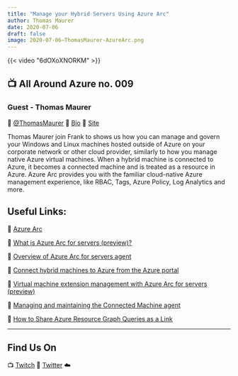 ```yaml
---
title: "Manage your Hybrid Servers Using Azure Arc"
author: Thomas Maurer
date: 2020-07-06
draft: false
image: 2020-07-06–ThomasMaurer-AzureArc.png
---
```


{{< video "6dOXoXNORKM" >}}

## 📺 All Around Azure no. 009

### Guest - Thomas Maurer

🔗 [@ThomasMaurer](https://twitter.com/ThomasMaurer)
🔗 [Bio](https://developer.microsoft.com/en-us/advocates/thomas-maurer)
🔗 [Site](https://www.thomasmaurer.ch)

Thomas Maurer join Frank to shows us how you can manage and govern your Windows and Linux machines hosted outside of Azure on your corporate network or other cloud provider, similarly to how you manage native Azure virtual machines. When a hybrid machine is connected to Azure, it becomes a connected machine and is treated as a resource in Azure. Azure Arc provides you with the familiar cloud-native Azure management experience, like RBAC, Tags, Azure Policy, Log Analytics and more.

## Useful Links:

🔗 [Azure Arc](https://cda.ms/1nL)

🔗 [What is Azure Arc for servers (preview)?](https://cda.ms/1nP)

🔗 [Overview of Azure Arc for servers agent](https://cda.ms/1nN)

🔗 [Connect hybrid machines to Azure from the Azure portal](https://cda.ms/1nQ)

🔗 [Virtual machine extension management with Azure Arc for servers (preview)](https://cda.ms/1nR)

🔗 [Managing and maintaining the Connected Machine agent](https://cda.ms/1nS)

🔗 [How to Share Azure Resource Graph Queries as a Link](https://cda.ms/1nY)

---

## Find Us On

📺 [Twitch](https://www.twitch.tv/microsoftdeveloper)
🔗 [Twitter](https://twitter.com/fboucheros)
☁️
